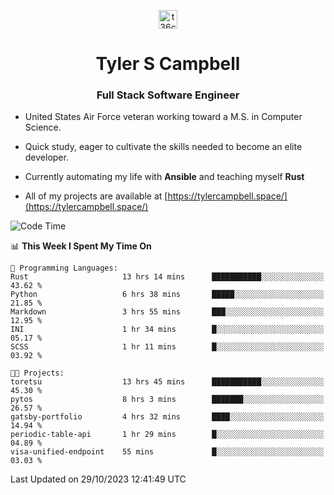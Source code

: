 <p align="center">
<a href="https://www.linkedin.com/in/t36campbell" target="blank"><img align="center" src="https://ik.imagekit.io/t36campbell/Portfolio/linkedin.png.original_m8bbGgPh6.png" alt="t36campbell" height="30" width="30" /></a>
</p>
<h1 align="center">Tyler S Campbell</h1>
<h3 align="center">Full Stack Software Engineer</h3>

* United States Air Force veteran working toward a M.S. in Computer Science.

* Quick study, eager to cultivate the skills needed to become an elite developer.

* Currently automating my life with **Ansible** and teaching myself **Rust**

* All of my projects are available at [https://tylercampbell.space/](https://tylercampbell.space/)

<!--START_SECTION:waka-->
![Code Time](http://img.shields.io/badge/Code%20Time-2%2C940%20hrs%2048%20mins-blue)

📊 **This Week I Spent My Time On** 

```text
💬 Programming Languages: 
Rust                     13 hrs 14 mins      ███████████░░░░░░░░░░░░░░   43.62 % 
Python                   6 hrs 38 mins       █████░░░░░░░░░░░░░░░░░░░░   21.85 % 
Markdown                 3 hrs 55 mins       ███░░░░░░░░░░░░░░░░░░░░░░   12.95 % 
INI                      1 hr 34 mins        █░░░░░░░░░░░░░░░░░░░░░░░░   05.17 % 
SCSS                     1 hr 11 mins        █░░░░░░░░░░░░░░░░░░░░░░░░   03.92 % 

🐱‍💻 Projects: 
toretsu                  13 hrs 45 mins      ███████████░░░░░░░░░░░░░░   45.30 % 
pytos                    8 hrs 3 mins        ███████░░░░░░░░░░░░░░░░░░   26.57 % 
gatsby-portfolio         4 hrs 32 mins       ████░░░░░░░░░░░░░░░░░░░░░   14.94 % 
periodic-table-api       1 hr 29 mins        █░░░░░░░░░░░░░░░░░░░░░░░░   04.89 % 
visa-unified-endpoint    55 mins             █░░░░░░░░░░░░░░░░░░░░░░░░   03.03 % 
```


 Last Updated on 29/10/2023 12:41:49 UTC
<!--END_SECTION:waka-->

